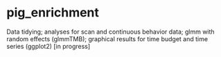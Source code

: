 # pig_enrichment

Data tidying; analyses for scan and continuous behavior data; glmm with random effects (glmmTMB); graphical results for time budget and time series (ggplot2) [in progress]

